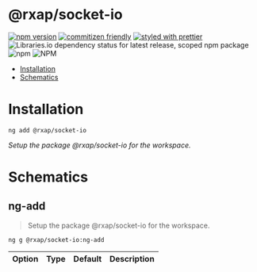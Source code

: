 @rxap/socket-io
======

[![npm version](https://img.shields.io/npm/v/@rxap/socket-io?style=flat-square)](https://www.npmjs.com/package/@rxap/socket-io)
[![commitizen friendly](https://img.shields.io/badge/commitizen-friendly-brightgreen.svg?style=flat-square)](https://commitizen.github.io/cz-cli/)
[![styled with prettier](https://img.shields.io/badge/styled_with-prettier-ff69b4.svg?style=flat-square)](https://github.com/prettier/prettier)
![Libraries.io dependency status for latest release, scoped npm package](https://img.shields.io/librariesio/release/npm/@rxap/socket-io)
![npm](https://img.shields.io/npm/dm/@rxap/socket-io)
![NPM](https://img.shields.io/npm/l/@rxap/socket-io)

> 

- [Installation](#installation)
- [Schematics](#schematics)

# Installation

```
ng add @rxap/socket-io
```

*Setup the package @rxap/socket-io for the workspace.*

# Schematics

## ng-add
> Setup the package @rxap/socket-io for the workspace.

```
ng g @rxap/socket-io:ng-add
```

Option | Type | Default | Description
--- | --- | --- | ---



